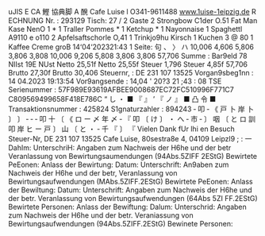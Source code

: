 uJIS E CA 鰹 協典脚 A 醗 Cafe Luise l O341-9611488 www.1uise-1eipzig.de R ECHNUNG Nr. : 293129 Tisch: 27 / 2 Gaste 2 Strongbow C1der O.51 Fat Man Kase NenO 1 * 1 Traller Pommes * 1 Ketchup * 1 Nayonnaise 1 Spaghettl A9110 e o110 2 Apfelsaftschorle O,41 1 Trinkjo9hu Kirsch 1 Kuchen 3 @ 80 1 Kaffee Creme groB 14‘04‘202321:43 1 Seite: 句 、 〉 ハ 10,006 4,606 5,806 3,806 3,808 10,006 9,206 5,808 3,806 3,806 57,706 Summe : Bar9eld 78 NIIst 19E NUst Netto 25,51f Netto 25,55f Steuer 1,796 Steuer 4,85f 57,706 Brutto 27,30f Brutto 30,406 Steuernr, : DE 231 107 13525 Vorgan9sbeg1nn : 14 04.2023 19:13:54 Vor9angsende : 14,04 ' 20?3 21 ;43 : 08 TSE Serienummer : 57F989E93619AFBEE9008687EC72FC510996F771C7 C809569499658F418E786C “ し ・ ■ 『 』 ’ 『 ノ 』 ■ 凸 令 ■ Transaktionsnummer : 425824 S1gnaturzahler : 894243 ‐ 叩 ‐ 《 戸 卜 岸 卜 〕 〕 ‐ ‐ ‐ 叩 十 〔 《 ロ ー 〆 年 〆 ‐ 『 叩 〔 け 〕 ・ へ ‐ 市 ‐ 〕 咽 〔 と ロ 訓 叩 岸 ヒ ー 戸 〕 山 〔 と ・ ‐ 千 『 〕 『 Vielen Dank fUr lhi en Besuch Steuer-Nr, DE 231 107 13525 Cafe Luise, 80sestra8e 4, 04109 Leipzl9 ; : 一 DahIm: UnterschriH: Angaben zum Nachweis der H6he und der betr Veranlassung von Bewirtungsaumendungen (94Abs.5ZIFF 2EStG) Bewirtete PeEonen: Anlass der Bewirtung: Datum: Unterschrift: An9aben zum Nachweis der H6he und der betr, Veranlassung von Bewirtungsaufwendungen (MAbs.5ZIFF.2EStG) Bewirtete PeEonen: Anlass der Bewiltung: Datum: Unterschrift: Angaben zum Nachweis der H6he und der betr. Veranlassung von Bewirtungsaufwendungen (64Abs 5ZI FF.2EStG) Bewirtete Personen: Anlass der Bewiftung: Dalum: Unterschrid: Angaben zum Nachweis der H6he und der betr. Veraniassung von Bewirtungsaufwendungen (94Abs.5ZIFF.2EStG) Bewinete Personen: